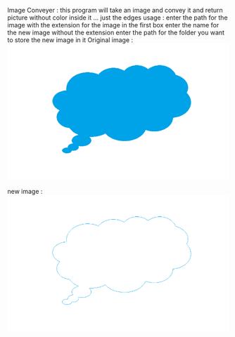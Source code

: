 Image Conveyer :
this program will take an image and convey it and return picture without color inside it ... just the edges
usage : enter the path for the image with the extension for the image in the first box 
	enter the name for the new image without the extension 
	enter the path for the folder you want to store the new image in it
Original image :
![alt text](https://github.com/M7Mansour/Image-Conveyer/blob/master/Images/cloud.png)


new image : 
![alt text](https://github.com/M7Mansour/Image-Conveyer/blob/master/Images/cloud1.png)
